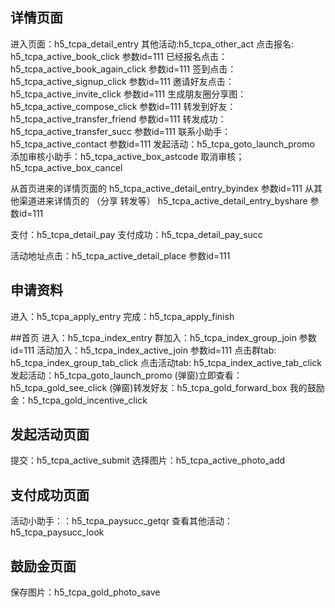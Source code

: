 ## 详情页面
进入页面：h5_tcpa_detail_entry
其他活动:h5_tcpa_other_act
点击报名: h5_tcpa_active_book_click   参数id=111
已经报名点击：h5_tcpa_active_book_again_click  参数id=111
签到点击：h5_tcpa_active_signup_click  参数id=111
邀请好友点击：h5_tcpa_active_invite_click 参数id=111
生成朋友圈分享图：h5_tcpa_active_compose_click 参数id=111
转发到好友：h5_tcpa_active_transfer_friend 参数id=111
转发成功：h5_tcpa_active_transfer_succ 参数id=111
联系小助手：h5_tcpa_active_contact 参数id=111
发起活动：h5_tcpa_goto_launch_promo
添加审核小助手：h5_tcpa_active_box_astcode
取消审核；h5_tcpa_active_box_cancel

从首页进来的详情页面的 h5_tcpa_active_detail_entry_byindex 参数id=111
从其他渠道进来详情页的 （分享 转发等）  h5_tcpa_active_detail_entry_byshare 参数id=111

支付：h5_tcpa_detail_pay
支付成功：h5_tcpa_detail_pay_succ

活动地址点击：h5_tcpa_active_detail_place  参数id=111

## 申请资料
进入：h5_tcpa_apply_entry
完成：h5_tcpa_apply_finish

##首页
进入：h5_tcpa_index_entry
群加入：h5_tcpa_index_group_join 参数id=111
活动加入：h5_tcpa_index_active_join 参数id=111
点击群tab: h5_tcpa_index_group_tab_click
点击活动tab: h5_tcpa_index_active_tab_click 
发起活动：h5_tcpa_goto_launch_promo
(弹窗)立即查看：h5_tcpa_gold_see_click
(弹窗)转发好友：h5_tcpa_gold_forward_box
我的鼓励金：h5_tcpa_gold_incentive_click

## 发起活动页面
提交：h5_tcpa_active_submit
选择图片：h5_tcpa_active_photo_add

## 支付成功页面
活动小助手：：h5_tcpa_paysucc_getqr
查看其他活动：h5_tcpa_paysucc_look

## 鼓励金页面
保存图片：h5_tcpa_gold_photo_save